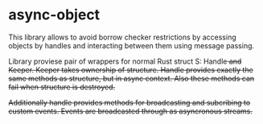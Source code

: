 # async-object
This library allows to avoid borrow checker restrictions by accessing objects by handles and interacting between them using message passing.

Library proviese pair of wrappers for normal Rust struct S: Handle<S> and Keeper<S>. Keeper takes ownership of structure. Handle provides exactly the same methods as structure, 
but in async context. Also these methods can fail when structure is destroyed.

Additionally handle provides methods for broadcasting and subcribing to custom events. Events are broadcasted through as asyncronous streams.
